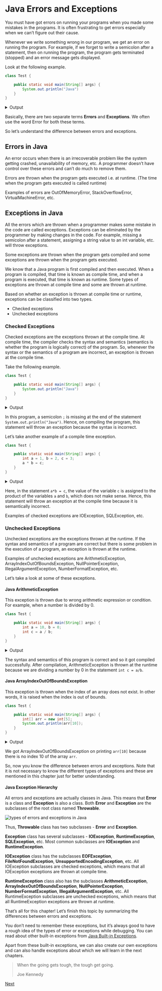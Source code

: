 # Java Errors and Exceptions

You must have got errors on running your programs when you made some mistakes in the programs. It is often frustrating to get errors especially when we can’t figure out their cause.

Whenever we write something wrong in our program, we get an error on running the program. For example, if we forget to write a semicolon after a statement, then on running the program, the program gets terminated (stopped) and an error message gets displayed.

Look at the following example.

```java
class Test {

    public static void main(String[] args) {
        System.out.println("Java")
    }
}
```

<div class="collapse">
    <details>
        <summary>Output</summary>
        <pre class="output">Test.java:3: error: ';' expected<br/>
    System.out.println("Java")<br/>
                  ^<br/>
1 error
</pre>
    </details>
</div>

Basically, there are two separate terms **Errors** and **Exceptions**. We often use the word Error for both these terms.

So let’s understand the difference between errors and exceptions.

## Errors in Java

An error occurs when there is an irrecoverable problem like the system getting crashed, unavailability of memory, etc. A programmer doesn’t have control over these errors and can’t do much to remove them.

Errors are thrown when the program gets executed i.e. at runtime. (The time when the program gets executed is called runtime)

Examples of errors are OutOfMemoryError, StackOverflowError, VirtualMachineError, etc.

## Exceptions in Java

All the errors which are thrown when a programmer makes some mistake in the code are called exceptions. Exceptions can be eliminated by the programmer by making changes in the code. For example, missing a semicolon after a statement, assigning a string value to an int variable, etc. will throw exceptions.

Some exceptions are thrown when the program gets compiled and some exceptions are thrown when the program gets executed.

We know that a Java program is first compiled and then executed. When a program is compiled, that time is known as compile time, and when a program is executed, that time is known as runtime. Some types of exceptions are thrown at compile time and some are thrown at runtime.

Based on whether an exception is thrown at compile time or runtime, exceptions can be classified into two types.

*   Checked exceptions
*   Unchecked exceptions

### Checked Exceptions

Checked exceptions are the exceptions thrown at the compile time. At compile time, the compiler checks the syntax and semantics (semantics is whether the program is logically correct) of the program. So, whenever the syntax or the semantics of a program are incorrect, an exception is thrown at the compile time.

Take the following example.

```java
class Test {

    public static void main(String[] args) {
        System.out.println("Java")
    }
}
```

<div class="collapse">
    <details>
        <summary>Output</summary>
        <pre class="output">Test.java:3: error: ';' expected<br/>
        System.out.println("Java")<br/>
                     ^<br/>
1 error
</pre>
    </details>
</div>

In this program, a semicolon `;` is missing at the end of the statement `System.out.println("Java")`. Hence, on compiling the program, this statement will throw an exception because the syntax is incorrect.

Let’s take another example of a compile time exception.

```java
class Test {

    public static void main(String[] args) {
        int a = 1, b = 2, c = 3;
        a * b = c;
    }
}
```

<div class="collapse">
    <details>
        <summary>Output</summary>
        <pre class="output">Test.java:4: error: unexpected type<br/>
        a*b = c;<br/>
            ^<br/>
  required: variable<br/>
  found:    value<br/>
1 error
</pre>
    </details>
</div>

Here, in the statement `a*b = c`, the value of the variable `c` is assigned to the product of the variables `a` and `b`, which does not make sense. Hence, this statement will throw an exception at the compile time because it is semantically incorrect.

Examples of checked exceptions are IOException, SQLException, etc.

### Unchecked Exceptions

Unchecked exceptions are the exceptions thrown at the runtime. If the syntax and semantics of a program are correct but there is some problem in the execution of a program, an exception is thrown at the runtime.

Examples of unchecked exceptions are ArithmeticException, ArrayIndexOutOfBoundsException, NullPointerException, IllegalArgumentException, NumberFormatException, etc.

Let’s take a look at some of these exceptions.

#### Java ArithmeticException

This exception is thrown due to wrong arithmetic expression or condition. For example, when a number is divided by 0.

```java
class Test {

    public static void main(String[] args) {
        int a = 10, b = 0;
        int c = a / b;
    }
}
```

<div class="collapse">
    <details>
        <summary>Output</summary>
        <pre class="output">Exception in thread "main" java.lang.ArithmeticException: / by zero<br/>
    at Test.main(Test.java:4)
</pre>
    </details>
</div>

The syntax and semantics of this program is correct and so it got compiled successfully. After compilation, ArithmeticException is thrown at the runtime because we are dividing a number by 0 in the statement `int c = a/b`.

#### Java ArrayIndexOutOfBoundsException

This exception is thrown when the index of an array does not exist. In other words, it is raised when the index is out of bounds.

```java
class Test {

    public static void main(String[] args) {
        int[] arr = new int[5];
        System.out.println(arr[10]);
    }
}
```

<div class="collapse">
    <details>
        <summary>Output</summary>
        <pre class="output">Exception in thread "main" java.lang.ArrayIndexOutOfBoundsException: 10<br/>
        at Test.main(Test.java:4)
</pre>
    </details>
</div>

We got ArrayIndexOutOfBoundsException on printing `arr[10]` because there is no index 10 of the array `arr`.

So, now you know the difference between errors and exceptions. Note that it is not necessary to know the different types of exceptions and these are mentioned in this chapter just for better understanding.

#### Java Exception Hierarchy

All errors and exceptions are actually classes in Java. This means that **Error** is a class and **Exception** is also a class. Both **Error** and **Exception** are the subclasses of the root class named **Throwable**.

<p><img alt="types of errors and exceptions in Java" src="https://web.archive.org/web/20240416085645im_/https://www.codesdope.com/pa-images-bucket/courses/java/p36.png" style="max-width:100%;height:auto;"/></p>

Thus, **Throwable** class has two subclasses - **Error** and **Exception**.

**Exception** class has several subclasses - **IOException**, **RuntimeException**, **SQLException**, etc. Most common subclasses are **IOException** and **RuntimeException**.

**IOException** class has the subclasses **EOFException**, **FileNotFoundException**, **UnsupportedEncodingException**, etc. All IOException subclasses are checked exceptions, which means that all IOException exceptions are thrown at compile time.

**RuntimeException** class also has the subclasses **ArithmeticException**, **ArrayIndexOutOfBoundsException**, **NullPointerException**, **NumberFormatException**, **IllegalArgumentException**, etc. All RuntimeException subclasses are unchecked exceptions, which means that all RuntimeException exceptions are thrown at runtime.

That’s all for this chapter! Let’s finish this topic by summarizing the differences between errors and exceptions.

You don’t need to remember these exceptions, but it’s always good to have a rough idea of the types of error or exceptions while debugging. You can read about other built-in exceptions from [Java Built-in Exceptions](https://web.archive.org/web/20240416085645/https://docs.oracle.com/javase/7/docs/api/java/lang/Exception.html).

Apart from these built-in exceptions, we can also create our own exceptions and can also handle exceptions about which we will learn in the next chapters.

> When the going gets tough, the tough get going.
>
> Joe Kennedy


<a href="33-java-exception-handling.md" class="next">Next</a>
